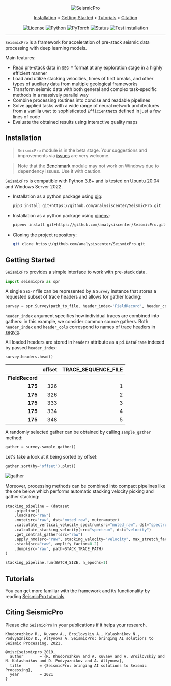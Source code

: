 <div align="center">

![SeismicPro](https://user-images.githubusercontent.com/26159964/196654661-3ff89a60-c17e-47a5-862f-7f6b814a0df9.png)

<p align="center">
  <a href="#installation">Installation</a> •
  <a href="#getting-started">Getting Started</a> •
  <a href="#tutorials">Tutorials</a> •
  <a href="#citing-seismicpro">Citation</a>
</p>

[![License](https://img.shields.io/github/license/analysiscenter/batchflow.svg)](https://www.apache.org/licenses/LICENSE-2.0)
[![Python](https://img.shields.io/badge/python-3.8-blue.svg)](https://python.org)
[![PyTorch](https://img.shields.io/badge/PyTorch-1.8-orange.svg)](https://pytorch.org)
[![Status](https://github.com/analysiscenter/SeismicPro/actions/workflows/status.yml/badge.svg?branch=master&event=push)](https://github.com/analysiscenter/SeismicPro/actions/workflows/status.yml)
[![Test installation](https://github.com/analysiscenter/SeismicPro/actions/workflows/test-install.yml/badge.svg?branch=master&event=push)](https://github.com/analysiscenter/SeismicPro/actions/workflows/test-install.yml)

</div>

---

`SeismicPro` is a framework for acceleration of pre-stack seismic data processing with deep learning models.

Main features:
* Read pre-stack data in `SEG-Y` format at any exploration stage in a highly efficient manner
* Load and utilize stacking velocities, times of first breaks, and other types of auxiliary data from multiple geological frameworks
* Transform seismic data with both general and complex task-specific methods in a massively parallel way
* Combine processing routines into concise and readable pipelines
* Solve applied tasks with a wide range of neural network architectures from a vanilla `UNet` to sophisticated `EfficientNet`s defined in just a few lines of code
* Evaluate the obtained results using interactive quality maps

## Installation

> `SeismicPro` module is in the beta stage. Your suggestions and improvements via [issues](https://github.com/analysiscenter/SeismicPro/issues) are very welcome.

> Note that the [Benchmark](./benchmark/) module may not work on Windows due to dependency issues. Use it with caution.

`SeismicPro` is compatible with Python 3.8+ and is tested on Ubuntu 20.04 and Windows Server 2022.

* Installation as a python package using [pip](https://pip.pypa.io/en/stable/):
    ```bash
    pip3 install git+https://github.com/analysiscenter/SeismicPro.git
    ```
* Installation as a python package using [pipenv](https://docs.pipenv.org/):
    ```bash
    pipenv install git+https://github.com/analysiscenter/SeismicPro.git#egg=SeismicPro
    ```
* Cloning the project repository:
    ```bash
    git clone https://github.com/analysiscenter/SeismicPro.git
    ```

## Getting Started

`SeismicPro` provides a simple interface to work with pre-stack data.

```python
import seismicpro as spr
```

A single `SEG-Y` file can be represented by a `Survey` instance that stores a requested subset of trace headers and allows for gather loading:

```python
survey = spr.Survey(path_to_file, header_index='FieldRecord', header_cols='offset')
```

`header_index` argument specifies how individual traces are combined into gathers: in this example, we consider common source gathers. Both `header_index` and `header_cols` correspond to names of trace headers in [segyio](https://segyio.readthedocs.io/en/latest/segyio.html#trace-header-keys).

All loaded headers are stored in `headers` attribute as a `pd.DataFrame` indexed by passed `header_index`:

```python
survey.headers.head()
```

|                 |   offset |   TRACE_SEQUENCE_FILE |
|----------------:|---------:|----------------------:|
| **FieldRecord** |          |                       |
|         **175** |      326 |                     1 |
|         **175** |      326 |                     2 |
|         **175** |      333 |                     3 |
|         **175** |      334 |                     4 |
|         **175** |      348 |                     5 |

A randomly selected gather can be obtained by calling `sample_gather` method:

```python
gather = survey.sample_gather()
```

Let's take a look at it being sorted by offset:

```python
gather.sort(by='offset').plot()
```

![gather](https://user-images.githubusercontent.com/26159964/196198315-00ac9178-2a14-4e01-b493-77eed8eed144.png)

Moreover, processing methods can be combined into compact pipelines like the one below which performs automatic stacking velocity picking and gather stacking:

```python
stacking_pipeline = (dataset
    .pipeline()
    .load(src="raw")
    .mute(src="raw", dst="muted_raw", muter=muter)
    .calculate_vertical_velocity_spectrum(src="muted_raw", dst="spectrum")
    .calculate_stacking_velocity(src="spectrum", dst="velocity")
    .get_central_gather(src="raw")
    .apply_nmo(src="raw", stacking_velocity="velocity", max_stretch_factor=0.65)
    .stack(src="raw", amplify_factor=0.2)
    .dump(src="raw", path=STACK_TRACE_PATH)
)

stacking_pipeline.run(BATCH_SIZE, n_epochs=1)
```

## Tutorials
You can get more familiar with the framework and its functionality by reading [SeismicPro tutorials](tutorials).

## Citing SeismicPro

Please cite `SeismicPro` in your publications if it helps your research.

    Khudorozhkov R., Kuvaev A., Broilovskiy A., Kalashnikov N., Podvyaznikov D., Altynova A. SeismicPro: bringing AI solutions to Seismic Processing. 2021.

```
@misc{seismicpro_2019,
  author       = {R. Khudorozhkov and A. Kuvaev and A. Broilovskiy and N. Kalashnikov and D. Podvyaznikov and A. Altynova},
  title        = {SeismicPro: bringing AI solutions to Seismic Processing},
  year         = 2021
}
```
